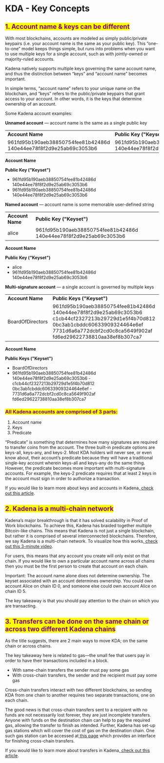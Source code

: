 # KDA - Key Concepts

## <mark style="color:purple;">1. Account name & keys can be different</mark>

With most blockchains, accounts are modeled as simply public/private keypairs (i.e. your account name is the same as your public key). This “one-to-one” model keeps things simple, but runs into problems when you want to use multiple keys for a single account, such as with jointly-owned or majority-ruled accounts.

Kadena natively supports multiple keys governing the same account name, and thus the distinction between “keys” and “account name” becomes important.

In simple terms, “account name” refers to your unique name on the blockchain, and “keys” refers to the public/private keypairs that grant access to your account. In other words, it is the keys that determine ownership of an account.

Some Kadena account examples:

**Unnamed account** — account name is the same as a single public key

|                                                                   |                                                                   |
| ----------------------------------------------------------------- | ----------------------------------------------------------------- |
| **Account Name**                                                  | **Public Key ("Keyset")**                                         |
| 961fd95b190aeb38850754fee81b42486d 140e44ee78f8f2d9e25ab69c3053b6 | 961fd95b190aeb38850754fee81b42486d 140e44ee78f8f2d9e25ab69c3053b6 |

**Account Name**

**Public Key ("Keyset")**

* 961fd95b190aeb38850754fee81b42486d 140e44ee78f8f2d9e25ab69c3053b6
* 961fd95b190aeb38850754fee81b42486d 140e44ee78f8f2d9e25ab69c3053b6

**Named account** — account name is some memorable user-defined string

|                  |                                                                   |
| ---------------- | ----------------------------------------------------------------- |
| **Account Name** | **Public Key ("Keyset")**                                         |
| alice            | 961fd95b190aeb38850754fee81b42486d 140e44ee78f8f2d9e25ab69c3053b6 |

**Account Name**

**Public Key ("Keyset")**

* alice
* 961fd95b190aeb38850754fee81b42486d 140e44ee78f8f2d9e25ab69c3053b6

**Multi-signature account** — a single account is governed by multiple keys

|                  |                                                                                                                                                                                                       |
| ---------------- | ----------------------------------------------------------------------------------------------------------------------------------------------------------------------------------------------------- |
| **Account Name** | **Public Keys ("Keyset")**                                                                                                                                                                            |
| BoardOfDirectors | 961fd95b190aeb38850754fee81b42486d 140e44ee78f8f2d9e25ab69c3053b6 c1cb44cf2327213b29729d1e5f4b70d812 0bc3ab1cbddc60633909324464e6ef 7731d6a6a772dcbf2cd0c8ca5649f902af fd6ed29622738810aa38ef8b307ca7 |

**Account Name**

**Public Keys ("Keyset")**

* BoardOfDirectors
* 961fd95b190aeb38850754fee81b42486d 140e44ee78f8f2d9e25ab69c3053b6 - c1cb44cf2327213b29729d1e5f4b70d812 0bc3ab1cbddc60633909324464e6ef - 7731d6a6a772dcbf2cd0c8ca5649f902af fd6ed29622738810aa38ef8b307ca7

### <mark style="color:purple;">**All Kadena accounts are comprised of 3 parts:**</mark>

1. Account name
2. Keys
3. Predicate

“Predicate” is something that determines how many signatures are required to transfer coins from the account. The three built-in predicate options are keys-all, keys-any, and keys-2. Most KDA holders will never see, or even know about, their account’s predicate because they will have a traditional single-key account wherein keys-all and keys-any do the same thing. However, the predicate becomes more important with multi-signature accounts. For example, the keys-2 predicate requires that at least 2 keys in the account must sign in order to authorize a transaction.

If you would like to learn more about keys and accounts in Kadena,[ check out this article](https://medium.com/kadena-io/beginners-guide-to-kadena-accounts-keysets-fb7f32104291).

## <mark style="color:purple;">2. Kadena is a multi-chain network</mark>

Kadena’s major breakthrough is that it has solved scalability in Proof of Work blockchains. To achieve this, Kadena has braided together multiple Bitcoin-like chains. This means that Kadena is not just a single blockchain, but rather it is comprised of several interconnected blockchains. Therefore, we say Kadena is a multi-chain network. To visualize how this works,[ check out this 3-minute video](https://www.youtube.com/watch?v=hYvXxFbsN6I).

For users, this means that any account you create will only exist on that chain. If you would like to own a particular account name across all chains then you must be the first person to create that account on each chain.

Important: The account name alone does not determine ownership. The keyset associated with an account determines ownership. You could own account Alice on chain ID 0, and someone else could own account Alice on chain ID 5.

The key takeaway is that you should pay attention to the chain on which you are transacting.

## <mark style="color:purple;">3. Transfers can be done on the same chain or across two different Kadena chains</mark>

As the title suggests, there are 2 main ways to move KDA; on the same chain or across chains.

The key takeaway here is related to gas—the small fee that users pay in order to have their transactions included in a block.

* With same-chain transfers the sender must pay some gas
* With cross-chain transfers, the sender and the recipient must pay some gas

Cross-chain transfers interact with two different blockchains, so sending KDA from one chain to another requires two separate transactions, one on each chain.

The good news is that cross-chain transfers sent to a recipient with no funds are not necessarily lost forever, they are just incomplete transfers. Anyone with funds on the destination chain can help to pay the required gas, allowing the transfer to finish as intended. Further, Kadena has set-up gas stations which will cover the cost of gas on the destination chain. One such gas station can be accessed at[ this page](https://transfer.chainweb.com) which provides an interface for finishing cross-chain transfers.

If you would like to learn more about transfers in Kadena,[ check out this article](https://medium.com/kadena-io/kadena-public-blockchain-getting-started-with-transfers-153bf87d6824).
